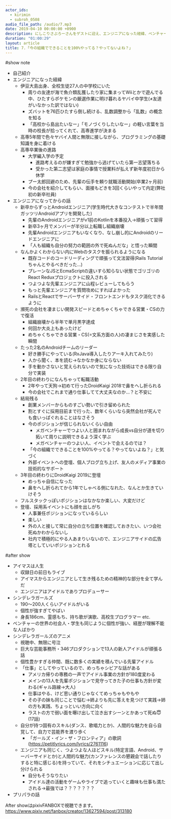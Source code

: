 ```yaml
---
actor_ids:
  - kirimin
  - subroh_0508
audio_file_path: /audio/7.mp3
date: 2019-04-10 00:00:00 +0900
description: にしこりさぶろーさんをゲストに迎え、エンジニアになった経緯、ベンチャー企業でのキャリアなどについて話しました。
duration: "01:00:29"
layout: article
title: 7.「今の組織でできることを100%やってる？やってないよね？」
---
```


#show note

- 自己紹介
- エンジニアになった経緯
  - 伊豆大島出身、全校生徒27人の中学校にいた
    - 周りの友達が海で魚介類乱獲したり家に集まってWiiとかで遊んでる中、ひたすらポケモンの厳選作業に明け暮れるヤバイ中学生(≠友達がいなかった訳ではない)
    - ズバットを76匹ひたすら倒し続ける、乱数調整から「乱数」の概念を知る
    - 「高校から島出たいなー」「モノづくりしたいなー」の軽い言葉を当時の校長が拾ってくれて、高専進学が決まる
  - 高専5年間で色々ヤバイ人間と無限に接しながら、プログラミングの基礎知識を身に着ける
  - 高専卒業後の進路
    - 大学編入学の予定
      - 進路考えるのが嫌すぎて勉強から逃げていたら第一志望落ちる
      - 受かった第二志望は家庭の事情で授業料が払えず新年度初日から休学
    - プー太郎回避のため、先輩の伝手を頼り就職活動開始(卒業2ヶ月前)
    - 今の会社を紹介してもらい、面接もどきを3回くらいやって内定(弊社初の新卒社員)
- エンジニアになってからの話
  - 新卒からずっとAndroidエンジニア(学生時代大きなコンテストで半年間ガッツリAndroidアプリを開発した)
    - 先輩のAndroidエンジニアがv1前のKotlinを本番投入→頑張って習得
    - 新卒3ヶ月でメンバーが半分以上転職し組織崩壊
    - 先輩Androidエンジニアもいなくなり、なし崩し的にAndroidのリードエンジニアに
    - 「人も組織も自分の努力の範囲の外で死ぬんだな」と悟った瞬間
  - なんかよくわからない内にWebのタスクを振られるようになる
    - 既存コードのコードリーディングで頑張って文法習得(Rails Tutorialちゃんとやるべきだった…)
    - プレーンなJSとEcmaScriptの違いすら知らない状態でゴリゴリのReact Reduxプロジェクトに投入される
    - つよつよな先輩エンジニアに山程レビューしてもらう
    - もっと先輩エンジニアを質問攻めにすればよかった
    - RailsとReactでサーバーサイド・フロントエンドもタスク消化できるように
  - 瀕死の会社を凄まじい開発スピードとめちゃくちゃできる営業・CSの力で復活
    - 組織崩壊から半年で単月黒字達成
    - 何回か大炎上もあったけど
    - めちゃくちゃできる営業・CS(=文系方面の人)の凄まじさを実感した瞬間
  - たった2名のAndroidチームのリーダー
    - 好き勝手にやっている(RxJava導入したりアーキ入れてみたり)
    - 人から聞く、本を読む→なかなか身にならない
    - 手を動かさないと覚えられないので気になった技術はできる限り自分で実装
  - 2年目の終わりになんちゃって転職活動
    - 2年やって天狗→初めて行ったDroidKaigi 2018で鼻をへし折られる
    - 今の会社でこれまで通り仕事してて大丈夫なのか…？と不安に
  - 結局残る
    - 創業メンバーからものすごい勢いで引き留められた
    - 割とすぐに採用目前まで行った、数年くらいなら突然会社が死んでも食いっぱぐれることはなさそう
    - 今のポジションが信じられないくらい自由
      - メガベンチャーでつよい人と囲まれながら成長vs自分が道を切り拓いて周りに説明できるよう深く学ぶ
      - メガベンチャーのつよい人、イベントで会えるのでは？
    - 「今の組織でできることを100%やってる？やってないよね？」と気づく
    - 外部イベントへの登壇、個人ブログ立ち上げ、友人のメディア事業の技術的なサポート
  - 3年目の終わりにDroidKaigi 2019に登壇
    - めっちゃ自信になった
    - 鼻をへし折られてから1年でしゃべる側になれた、なんとか生きていけそう
  - フルスタックっぽいポジションはなかなか楽しい、大変だけど
  - 登壇、採用系イベントにも顔を出しがち
    - 人事兼任ポジションになっているらしい
    - 楽しい
    - 外の人と接して常に自分の立ち位置を確認しておきたい、いつ会社死ぬかわからないし
    - 社内で積極的にやる人あまりいないので、エンジニアサイドの広告塔としていいポジションとれる

#after show


- アイマスは人生
  - 収録日の前日もライブ
  - アイマスからエンジニアとして生き残るための精神的な部分を全て学んだ
  - エンジニアはアイドルでありプロデューサー
- シンデレラガールズ
  - 190〜200人くらいアイドルがいる
  - 個性が強すぎてやばい
  - 身長186cm、霊感もち、持ち歌が演歌、高校生プログラマー etc.
- ベンチャーの世界の社会人・学生も同じように個性が強い、経歴が理解不能な人ばかり
- シンデレラガールズのアニメ
  - 視聴中、無限に号泣
  - 巨大な芸能事務所・346プロダクションで13人の新人アイドルが頑張る話
  - 個性豊かすぎる仲間、既に数多くの実績を積んでいる先輩アイドル
  - 「仕事」としてやっているので、めっちゃシビアな話がある
    - アメリカ帰りの専務の一声でアイドル事業の方針が180度変わる
    - メインの13人を先輩ポジションで見守ってきた子の仕事も方針が変わる(ギャル路線→大人)
    - 仕事はやる、けど思い通りじゃなくてめっちゃもやもや
    - その子の妹も同じことで悩む→姉よりも先に答えを見つけて実践→姉の方も実践、ちょっといい方向に向く
    - ラストの方で弱い面を曝け出して泣き出すシーンとかあって死ぬ😇(17話)
  - 自分が持つ固有のスキル(ダンス、歌唱力とか)、人間的な魅力を自ら自覚して、自力で芸能界を渡り歩く
    - 「ガールズ・イン・ザ・フロンティア」の歌詞(https://petitlyrics.com/lyrics/2761116)
  - エンジニアも同じく、つよつよな人ほどスキル(特定言語、Android、サーバーサイドとか)と人間的な魅力(カンファレンスの懇親会で話したりすると特に感じる)を持っていて、それをシチュエーションに応じて出し分けられる
    - 自分もそうなりたい
    - アイドル達の活動をゲームやライブで追っていくと趣味も仕事も満たされる→最強では？？？？？？？
- プリパラの話

After showはpixivFANBOXで視聴できます。
https://www.pixiv.net/fanbox/creator/13627594/post/313180